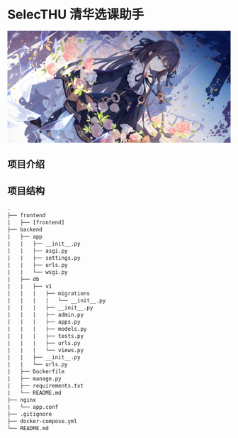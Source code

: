 # SelecTHU 清华选课助手

![精神支柱（？）](https://raw.githubusercontent.com/ShYuF/myPic/refs/heads/main/arc/arc(15).png)

## 项目介绍

## 项目结构
```
.
├── frontend
|   ├── [frontend]
├── backend
|   ├── app
|   |   ├── __init__.py
|   |   ├── asgi.py
|   |   ├── settings.py
|   |   ├── urls.py
|   |   └── wsgi.py
|   ├── db
|   |   ├── v1
|   |   |   ├── migrations
|   |   |   |   └── __init__.py
|   |   |   ├── __init__.py
|   |   |   ├── admin.py
|   |   |   ├── apps.py
|   |   |   ├── models.py
|   |   |   ├── tests.py
|   |   |   ├── urls.py
|   |   |   └── views.py
|   |   ├── __init__.py
|   |   └── urls.py
|   ├── Dockerfile
|   ├── manage.py
|   ├── requirements.txt
|   └── README.md
├── nginx
|   └── app.conf
├── .gitignore
├── docker-compose.yml
└── README.md
```
